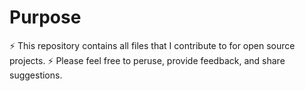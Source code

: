 # Purpose

⚡️ This repository contains all files that I contribute to for open source projects.
⚡️ Please feel free to peruse, provide feedback, and share suggestions.
